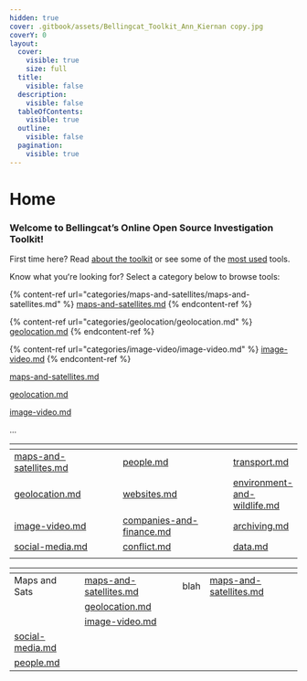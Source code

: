```yaml
---
hidden: true
cover: .gitbook/assets/Bellingcat_Toolkit_Ann_Kiernan copy.jpg
coverY: 0
layout:
  cover:
    visible: true
    size: full
  title:
    visible: false
  description:
    visible: false
  tableOfContents:
    visible: true
  outline:
    visible: false
  pagination:
    visible: true
---
```


# Home

### Welcome to Bellingcat’s Online Open Source Investigation Toolkit!

First time here? Read [about the toolkit](<README (1).md>) or see some of the [most used](most-used.md) tools.

Know what youʻre looking for? Select a category below to browse tools:

{% content-ref url="categories/maps-and-satellites/maps-and-satellites.md" %}
[maps-and-satellites.md](categories/maps-and-satellites/maps-and-satellites.md)
{% endcontent-ref %}

{% content-ref url="categories/geolocation/geolocation.md" %}
[geolocation.md](categories/geolocation/geolocation.md)
{% endcontent-ref %}

{% content-ref url="categories/image-video/image-video.md" %}
[image-video.md](categories/image-video/image-video.md)
{% endcontent-ref %}



[maps-and-satellites.md](categories/maps-and-satellites/maps-and-satellites.md "mention")

[geolocation.md](categories/geolocation/geolocation.md "mention")

[image-video.md](categories/image-video/image-video.md "mention")

...

<table><thead><tr><th width="207"></th><th width="224"></th><th></th></tr></thead><tbody><tr><td><a data-mention href="categories/maps-and-satellites/maps-and-satellites.md">maps-and-satellites.md</a></td><td><a data-mention href="categories/people/people.md">people.md</a></td><td><a data-mention href="categories/transport/transport.md">transport.md</a></td></tr><tr><td><a data-mention href="categories/geolocation/geolocation.md">geolocation.md</a></td><td><a data-mention href="categories/websites/websites.md">websites.md</a></td><td><a data-mention href="categories/environment-and-wildlife/environment-and-wildlife.md">environment-and-wildlife.md</a></td></tr><tr><td><a data-mention href="categories/image-video/image-video.md">image-video.md</a></td><td><a data-mention href="categories/companies-and-finance/companies-and-finance.md">companies-and-finance.md</a></td><td><a data-mention href="categories/archiving/archiving.md">archiving.md</a></td></tr><tr><td><a data-mention href="categories/social-media/social-media.md">social-media.md</a></td><td><a data-mention href="categories/conflict/conflict.md">conflict.md</a></td><td><a data-mention href="categories/data/data.md">data.md</a></td></tr><tr><td></td><td></td><td></td></tr></tbody></table>



<table data-view="cards"><thead><tr><th></th><th></th><th></th><th data-hidden data-card-target data-type="content-ref"></th></tr></thead><tbody><tr><td>Maps and Sats</td><td><a data-mention href="categories/maps-and-satellites/maps-and-satellites.md">maps-and-satellites.md</a></td><td>blah</td><td><a href="categories/maps-and-satellites/maps-and-satellites.md">maps-and-satellites.md</a></td></tr><tr><td></td><td><a data-mention href="categories/geolocation/geolocation.md">geolocation.md</a></td><td></td><td></td></tr><tr><td></td><td><a data-mention href="categories/image-video/image-video.md">image-video.md</a></td><td></td><td></td></tr><tr><td><a data-mention href="categories/social-media/social-media.md">social-media.md</a></td><td></td><td></td><td></td></tr><tr><td><a data-mention href="categories/people/people.md">people.md</a></td><td></td><td></td><td></td></tr></tbody></table>

